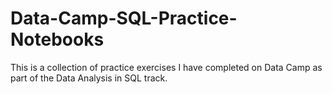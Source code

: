 # Data-Camp-SQL-Practice-Notebooks

This is a collection of practice exercises I have completed on Data Camp as part of the Data Analysis in SQL track. 
